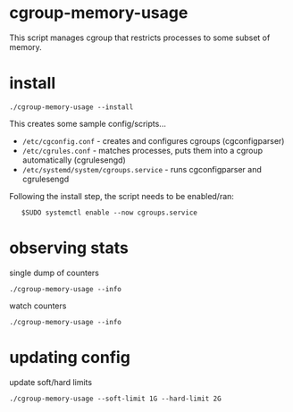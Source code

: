 # cgroup-memory-usage

This script manages cgroup that restricts processes to some subset of memory.

# install

```
./cgroup-memory-usage --install
```

This creates some sample config/scripts...

* `/etc/cgconfig.conf`    - creates and configures cgroups (cgconfigparser)
* `/etc/cgrules.conf`     - matches processes, puts them into a cgroup automatically (cgrulesengd)
* `/etc/systemd/system/cgroups.service`    - runs cgconfigparser and cgrulesengd

Following the install step, the script needs to be enabled/ran:

```
   $SUDO systemctl enable --now cgroups.service
```

# observing stats

single dump of counters

```
./cgroup-memory-usage --info
```

watch counters
```
./cgroup-memory-usage --info
```

# updating config

update soft/hard limits

```
./cgroup-memory-usage --soft-limit 1G --hard-limit 2G
```

